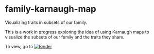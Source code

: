 # family-karnaugh-map
Visualizing traits in subsets of our family.

This is a work in progress exploring the idea of using Karnaugh maps to visualize the subsets of our family and the traits they share. 

To view, go to [![Binder](https://mybinder.org/badge_logo.svg)](https://mybinder.org/v2/gh/aubreythompson/family-karnaugh-map/HEAD)
